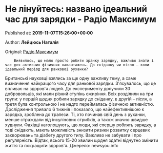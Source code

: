
# Не лінуйтесь: названо ідеальний час для зарядки - Радіо Максимум

Published at: **2019-11-07T15:26:00+00:00**

Author: **Лейцюсь Наталія**

Original: [Радіо Максимум](https://maximum.fm/ne-linujtes-nazvano-idealnij-chas-dlya-zaryadki_n169212)


        Виявилось, що мало просто робити зранку зарядку, важливо знати і час для активних фізичних навантажень. До сніданку чи після – коли ідеальний період для ранкової руханки?
      
Британські науковці взялись за ще одну важливу тему, а саме визначення найкращого часу для ранкової зарядки. З'ясувалось, що це впливає на здоров'я людей.
До експерименту долучили 30 добровольців, які мали різний ступінь ожиріння. Всіх розділили на три групи: у першій щодня робили зарядку до сніданку, в другій – після, а третя була контрольною і не надто переймалась фізичною активністю. Дослідження тривало 6 тижнів і показало, що найефективнішою є зарядка, зроблена до трапези.
Ті, хто починав свій день з руханки, менше страждали від інсулінових стрибків, а також значно швидше худнули. Фахівці наголошують, що люди, які спершу роблять зарядку, а тоді снідають, мають можливість знизити ризики розвитку серцевих захворювань та діабету другого типу. Важливо не забувати і про регулярність. Відтак, всього 15-20 хвилин щодня здатні відчутно змінити життя та покращити здоров'я.
Джерело: newsyou.info
